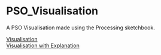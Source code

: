 # PSO_Visualisation
A PSO Visualisation made using the Processing sketchbook.

[Visualisation](https://www.example.com/video) <br>
[Visualisation with Explanation](https://youtu.be/Axo92GbCDyM)
